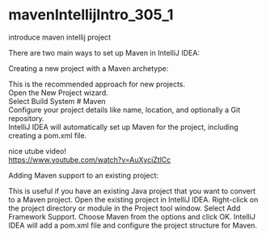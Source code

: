 # mavenIntellijIntro_305_1
introduce maven intellij project<br>

There are two main ways to set up Maven in IntelliJ IDEA:<br>

Creating a new project with a Maven archetype:<br>

This is the recommended approach for new projects.<br>
Open the New Project wizard.<br>
Select Build System # Maven <br>
Configure your project details like name, location, and optionally a Git repository.<br>
IntelliJ IDEA will automatically set up Maven for the project, including creating a pom.xml file.

nice utube video! <br>
https://www.youtube.com/watch?v=AuXyciZtlCc  <br>


Adding Maven support to an existing project:

This is useful if you have an existing Java project that you want to convert to a Maven project.
Open the existing project in IntelliJ IDEA.
Right-click on the project directory or module in the Project tool window.
Select Add Framework Support.
Choose Maven from the options and click OK.
IntelliJ IDEA will add a pom.xml file and configure the project structure for Maven.
